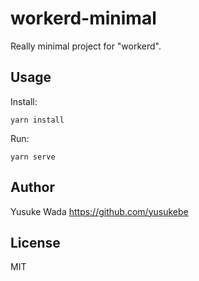 # workerd-minimal

Really minimal project for "workerd".

## Usage

Install:

```
yarn install
```

Run:

```
yarn serve
```


## Author

Yusuke Wada <https://github.com/yusukebe>

## License

MIT